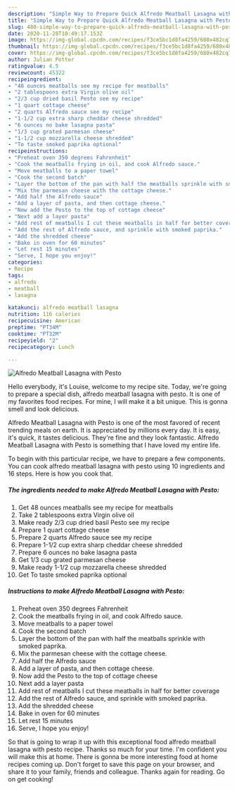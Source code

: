 ```yaml
---
description: "Simple Way to Prepare Quick Alfredo Meatball Lasagna with Pesto"
title: "Simple Way to Prepare Quick Alfredo Meatball Lasagna with Pesto"
slug: 480-simple-way-to-prepare-quick-alfredo-meatball-lasagna-with-pesto
date: 2020-11-28T10:49:17.153Z
image: https://img-global.cpcdn.com/recipes/f3ce5bc1d8fa4259/680x482cq70/alfredo-meatball-lasagna-with-pesto-recipe-main-photo.jpg
thumbnail: https://img-global.cpcdn.com/recipes/f3ce5bc1d8fa4259/680x482cq70/alfredo-meatball-lasagna-with-pesto-recipe-main-photo.jpg
cover: https://img-global.cpcdn.com/recipes/f3ce5bc1d8fa4259/680x482cq70/alfredo-meatball-lasagna-with-pesto-recipe-main-photo.jpg
author: Julian Potter
ratingvalue: 4.5
reviewcount: 45322
recipeingredient:
- "48 ounces meatballs see my recipe for meatballs"
- "2 tablespoons extra Virgin olive oil"
- "2/3 cup dried basil Pesto see my recipe"
- "1 quart cottage cheese"
- "2 quarts Alfredo sauce see my recipe"
- "1-1/2 cup extra sharp cheddar cheese shredded"
- "6 ounces no bake lasagna pasta"
- "1/3 cup grated parmesan cheese"
- "1-1/2 cup mozzarella cheese shredded"
- "To taste smoked paprika optional"
recipeinstructions:
- "Preheat oven 350 degrees Fahrenheit"
- "Cook the meatballs frying in oil, and cook Alfredo sauce."
- "Move meatballs to a paper towel"
- "Cook the second batch"
- "Layer the bottom of the pan with half the meatballs sprinkle with smoked paprika."
- "Mix the parmesan cheese with the cottage cheese."
- "Add half the Alfredo sauce"
- "Add a layer of pasta, and then cottage cheese."
- "Now add the Pesto to the top of cottage cheese"
- "Next add a layer pasta"
- "Add rest of meatballs I cut these meatballs in half for better coverage"
- "Add the rest of Alfredo sauce, and sprinkle with smoked paprika."
- "Add the shredded cheese"
- "Bake in oven for 60 minutes"
- "Let rest 15 minutes"
- "Serve, I hope you enjoy!"
categories:
- Recipe
tags:
- alfredo
- meatball
- lasagna

katakunci: alfredo meatball lasagna 
nutrition: 116 calories
recipecuisine: American
preptime: "PT34M"
cooktime: "PT32M"
recipeyield: "2"
recipecategory: Lunch

---
```



![Alfredo Meatball Lasagna with Pesto](https://img-global.cpcdn.com/recipes/f3ce5bc1d8fa4259/680x482cq70/alfredo-meatball-lasagna-with-pesto-recipe-main-photo.jpg)

Hello everybody, it's Louise, welcome to my recipe site. Today, we're going to prepare a special dish, alfredo meatball lasagna with pesto. It is one of my favorites food recipes. For mine, I will make it a bit unique. This is gonna smell and look delicious.



Alfredo Meatball Lasagna with Pesto is one of the most favored of recent trending meals on earth. It is appreciated by millions every day. It is easy, it's quick, it tastes delicious. They're fine and they look fantastic. Alfredo Meatball Lasagna with Pesto is something that I have loved my entire life.


To begin with this particular recipe, we have to prepare a few components. You can cook alfredo meatball lasagna with pesto using 10 ingredients and 16 steps. Here is how you cook that.

<!--inarticleads1-->

##### The ingredients needed to make Alfredo Meatball Lasagna with Pesto:

1. Get 48 ounces meatballs see my recipe for meatballs
1. Take 2 tablespoons extra Virgin olive oil
1. Make ready 2/3 cup dried basil Pesto see my recipe
1. Prepare 1 quart cottage cheese
1. Prepare 2 quarts Alfredo sauce see my recipe
1. Prepare 1-1/2 cup extra sharp cheddar cheese shredded
1. Prepare 6 ounces no bake lasagna pasta
1. Get 1/3 cup grated parmesan cheese
1. Make ready 1-1/2 cup mozzarella cheese shredded
1. Get To taste smoked paprika optional




<!--inarticleads2-->

##### Instructions to make Alfredo Meatball Lasagna with Pesto:

1. Preheat oven 350 degrees Fahrenheit
1. Cook the meatballs frying in oil, and cook Alfredo sauce.
1. Move meatballs to a paper towel
1. Cook the second batch
1. Layer the bottom of the pan with half the meatballs sprinkle with smoked paprika.
1. Mix the parmesan cheese with the cottage cheese.
1. Add half the Alfredo sauce
1. Add a layer of pasta, and then cottage cheese.
1. Now add the Pesto to the top of cottage cheese
1. Next add a layer pasta
1. Add rest of meatballs I cut these meatballs in half for better coverage
1. Add the rest of Alfredo sauce, and sprinkle with smoked paprika.
1. Add the shredded cheese
1. Bake in oven for 60 minutes
1. Let rest 15 minutes
1. Serve, I hope you enjoy!




So that is going to wrap it up with this exceptional food alfredo meatball lasagna with pesto recipe. Thanks so much for your time. I'm confident you will make this at home. There is gonna be more interesting food at home recipes coming up. Don't forget to save this page on your browser, and share it to your family, friends and colleague. Thanks again for reading. Go on get cooking!
